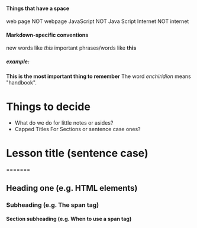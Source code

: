 #### Things that have a space
web page NOT webpage
JavaScript NOT Java Script
Internet NOT internet

#### Markdown-specific conventions
new words like _this_
important phrases/words like **this**

##### example:
**This is the most important thing to remember**
The word _enchiridion_ means "handbook".

# Things to decide
* What do we do for little notes or asides?
* Capped Titles For Sections or sentence case ones?


# Lesson title (sentence case)
=======

## Heading one (e.g. HTML elements)
### Subheading (e.g. The span tag)
#### Section subheading (e.g. When to use a span tag)